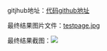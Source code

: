 
gitjhub地址：[代码github地址](https://github.com/litost0610/TWtest/tree/master/HTML+CSS(optional))

最终结果图片文件：[testpage.jpg](https://s3.cn-north-1.amazonaws.com.cn/tws-upload/images/1551274477353-5bb2eb2d-6165-4dc2-bf8d-9400894fdff4.jpg)

最终结果截图：![](https://s3.cn-north-1.amazonaws.com.cn/tws-upload/images/1551274334202-57af9b07-a341-44c9-9978-aed46a86d345.jpg)

